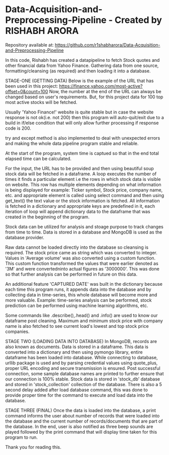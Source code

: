 # Data-Acquisition-and-Preprocessing-Pipeline - Created by RISHABH ARORA
Repository available at: https://github.com/r1shabharora/Data-Acquisition-and-Preprocessing-Pipeline

In this code, Rishabh has created a datapipeline to fetch Stock quotes and other financial data from Yahoo Finance.
Gathering data from one source, formatting/cleansing (as required) and then loading it into a database.

STAGE-ONE (GETTING DATA)
Below is the example of the URL that has been used in this project:
https://finance.yahoo.com/most-active?offset=0&count=100
Now, the number at the end of the URL can always be changed based on user's requirements. But, for this project data for 100 top most active stocks will be fetched.

Usually 'Yahoo Finance!' website is quite stable but in case the website response is not ok(i.e. not 200) then this program will auto-quit/exit due to a build in if/else condition that will only allow further processing if response code is 200.

try and except method is also implemented to deal with unexpected errors and making the whole data pipeline program stable and reliable.

At the start of the program, system time is captued so that in the end total elapsed time can be calculated.

For the input, the URL has to be provided and then using beautiful soup stock data will be fetched in a dataframe.
A loop executes the number of times it finds a particular element i.e the rows in which stock data is visible on website. This row has multiple elements depending on what information is being displayed for example: Ticker symbol, Stock price, company name, etc. and appropriate element is called using select command and then using get_text() the text value or the stock information is fetched.
All information is fetched in a dictionary and appropriate keys are predefined in it, each iteration of loop will append dictionary data to the dataframe that was created in the beginning of the program.

Stock data can be utilized for analysis and stoage purpose to track changes from time to time.
Data is stored in a database and MongoDB is used as the database provider.

Raw data cannot be loaded directly into the database so cleansing is required. The stock price came as string which was converted to integer. Values in 'Average volume' was also converted using a custom function. This custom function transformed the values that were earlier denoted as '3M' and were convertedninto actual figures as '3000000'. This was done so that further analysis can be performed in future on this data.

An additional feature 'CAPTURED DATE' was built in the dictionary because each time this program runs, it appends data into the database and by collecting data in time-series, this whole database will become more and more valuable. Example: time-series analysis can be performed, stock prediction can be performed using machine learning algorithms, etc.

Some commands like .describe(),.head() and .info() are used to know our dataframe post cleaning. Maximum and minimum stock price with company name is also fetched to see current load's lowest and top stock price companies.

STAGE TWO (LOADING DATA INTO DATABASE)
In MongoDB, records are also known as documents.
Data is stored in a dataframe. This data is converted into a dictionary and then using pymongo library, entire dataframe has been loaded into database.
While connecting to database, urllib package is used and by parsing credential values using quote_plus, proper URL encoding and secure transmission is ensured.
Post successful connection, some sample database names are printed to further ensure that our connection is 100% stable.
Stock data is stored in 'stock_db' database and stored in 'stock_collection' collection of the database.
There is also a 5 second delay added after load database command, this was done to provide proper time for the command to execute and load data into the database.

STAGE THREE (FINAL)
Once the data is loaded into the database, a print command informs the user about number of records that were loaded into the database and the current number of records/documents that are part of the database.
In the end, user is also notified as three beep sounds are played followed by the print command that will display time taken for this program to run.

Thank you for reading this.
